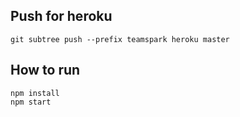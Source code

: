 ## Push for heroku
```
git subtree push --prefix teamspark heroku master
```
## How to run
```
npm install
npm start
```
